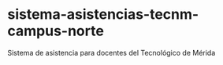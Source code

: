 # sistema-asistencias-tecnm-campus-norte
Sistema de asistencia para docentes del Tecnológico de Mérida

